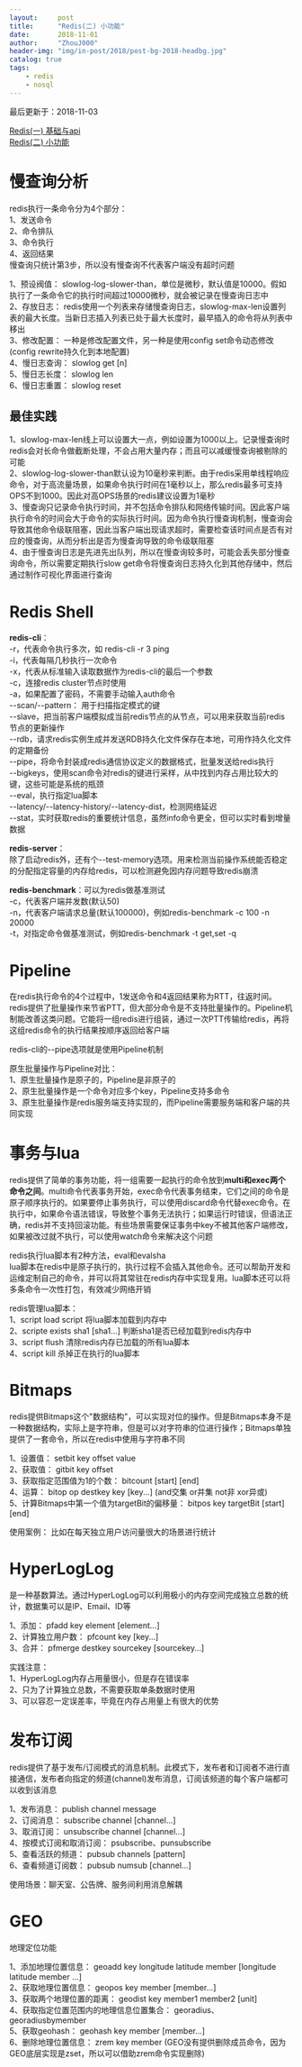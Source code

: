 ```yaml
---
layout:     post
title:      "Redis(二) 小功能"
date:       2018-11-01
author:     "ZhouJ000"
header-img: "img/in-post/2018/post-bg-2018-headbg.jpg"
catalog: true
tags:
    - redis
    - nosql
--- 
```


<font id="last-updated">最后更新于：2018-11-03</font>

[Redis(一) 基础与api](https://zhouj000.github.io/2018/10/23/redis-1)  
[Redis(二) 小功能](https://zhouj000.github.io/2018/11/01/redis-2)  



# 慢查询分析

redis执行一条命令分为4个部分：  
1、发送命令  
2、命令排队  
3、命令执行  
4、返回结果  
慢查询只统计第3步，所以没有慢查询不代表客户端没有超时问题

1、预设阀值： slowlog-log-slower-than，单位是微秒，默认值是10000。假如执行了一条命令它的执行时间超过10000微秒，就会被记录在慢查询日志中  
2、存放日志： redis使用一个列表来存储慢查询日志，slowlog-max-len设置列表的最大长度。当新日志插入列表已处于最大长度时，最早插入的命令将从列表中移出  
3、修改配置： 一种是修改配置文件，另一种是使用config set命令动态修改(config rewrite持久化到本地配置)  
4、慢日志查询： slowlog get [n]  
5、慢日志长度： slowlog len  
6、慢日志重置： slowlog reset

## 最佳实践

1、slowlog-max-len线上可以设置大一点，例如设置为1000以上。记录慢查询时redis会对长命令做截断处理，不会占用大量内存；而且可以减缓慢查询被剔除的可能  
2、slowlog-log-slower-than默认设为10毫秒来判断。由于redis采用单线程响应命令，对于高流量场景，如果命令执行时间在1毫秒以上，那么redis最多可支持OPS不到1000。因此对高OPS场景的redis建议设置为1毫秒  
3、慢查询只记录命令执行时间，并不包括命令排队和网络传输时间。因此客户端执行命令的时间会大于命令的实际执行时间。因为命令执行慢查询机制，慢查询会导致其他命令级联阻塞，因此当客户端出现请求超时，需要检查该时间点是否有对应的慢查询，从而分析出是否为慢查询导致的命令级联阻塞  
4、由于慢查询日志是先进先出队列，所以在慢查询较多时，可能会丢失部分慢查询命令，所以需要定期执行slow get命令将慢查询日志持久化到其他存储中，然后通过制作可视化界面进行查询



# Redis Shell

**redis-cli**：  
-r，代表命令执行多次，如 redis-cli -r 3 ping  
-i，代表每隔几秒执行一次命令  
-x，代表从标准输入读取数据作为redis-cli的最后一个参数  
-c，连接redis cluster节点时使用  
-a，如果配置了密码，不需要手动输入auth命令  
--scan/--pattern： 用于扫描指定模式的键  
--slave，把当前客户端模拟成当前redis节点的从节点，可以用来获取当前redis节点的更新操作  
--rdb，请求redis实例生成并发送RDB持久化文件保存在本地，可用作持久化文件的定期备份  
--pipe，将命令封装成redis通信协议定义的数据格式，批量发送给redis执行  
--bigkeys，使用scan命令对redis的键进行采样，从中找到内存占用比较大的键，这些可能是系统的瓶颈  
--eval，执行指定lua脚本  
--latency/--latency-history/--latency-dist，检测网络延迟  
--stat，实时获取redis的重要统计信息，虽然info命令更全，但可以实时看到增量数据  

**redis-server**：  
除了启动redis外，还有个--test-memory选项。用来检测当前操作系统能否稳定的分配指定容量的内存给redis，可以检测避免因内存问题导致redis崩溃  

**redis-benchmark**：可以为redis做基准测试  
-c，代表客户端并发数(默认50)  
-n，代表客户端请求总量(默认100000)，例如redis-benchmark -c 100 -n 20000  
-t，对指定命令做基准测试，例如redis-benchmark -t get,set -q



# Pipeline

在redis执行命令的4个过程中，1发送命令和4返回结果称为RTT，往返时间。redis提供了批量操作来节省PTT，但大部分命令是不支持批量操作的。Pipeline机制能改善这类问题。它能将一组redis进行组装，通过一次PTT传输给redis，再将这组redis命令的执行结果按顺序返回给客户端

redis-cli的--pipe选项就是使用Pipeline机制

原生批量操作与Pipeline对比：  
1、原生批量操作是原子的，Pipeline是非原子的  
2、原生批量操作是一个命令对应多个key，Pipeline支持多命令  
3、原生批量操作是redis服务端支持实现的，而Pipeline需要服务端和客户端的共同实现



# 事务与lua

redis提供了简单的事务功能，将一组需要一起执行的命令放到**multi和exec两个命令之间**。multi命令代表事务开始，exec命令代表事务结束，它们之间的命令是原子顺序执行的。如果要停止事务执行，可以使用discard命令代替exec命令。在执行中，如果命令语法错误，导致整个事务无法执行；如果运行时错误，但语法正确，redis并不支持回滚功能。有些场景需要保证事务中key不被其他客户端修改，如果被改过就不执行，可以使用watch命令来解决这个问题

redis执行lua脚本有2种方法，eval和evalsha  
lua脚本在redis中是原子执行的，执行过程不会插入其他命令。还可以帮助开发和运维定制自己的命令，并可以将其常驻在redis内存中实现复用。lua脚本还可以将多条命令一次性打包，有效减少网络开销

redis管理lua脚本：  
1、script load script 将lua脚本加载到内存中  
2、scripte exists sha1 [sha1...] 判断sha1是否已经加载到redis内存中  
3、script flush 清除redis内存已加载的所有lua脚本  
4、script kill 杀掉正在执行的lua脚本



# Bitmaps

redis提供Bitmaps这个"数据结构"，可以实现对位的操作。但是Bitmaps本身不是一种数据结构，实际上是字符串，但是可以对字符串的位进行操作；Bitmaps单独提供了一套命令，所以在redis中使用与字符串不同

1、设置值： setbit key offset value  
2、获取值： gitbit key offset  
3、获取指定范围值为1的个数： bitcount [start] [end]  
4、运算： bitop op destkey key [key...] (and交集 or并集 not非 xor异或)  
5、计算Bitmaps中第一个值为targetBit的偏移量： bitpos key targetBit [start] [end]

使用案例： 比如在每天独立用户访问量很大的场景进行统计



# HyperLogLog

是一种基数算法。通过HyperLogLog可以利用极小的内存空间完成独立总数的统计，数据集可以是IP、Email、ID等

1、添加： pfadd key element [element...]  
2、计算独立用户数： pfcount key [key...]  
3、合并：  pfmerge destkey sourcekey [sourcekey...]

实践注意：  
1、HyperLogLog内存占用量很小，但是存在错误率  
2、只为了计算独立总数，不需要获取单条数据时使用  
3、可以容忍一定误差率，毕竟在内存占用量上有很大的优势



# 发布订阅

redis提供了基于发布/订阅模式的消息机制。此模式下，发布者和订阅者不进行直接通信，发布者向指定的频道(channel)发布消息，订阅该频道的每个客户端都可以收到该消息

1、发布消息： publish channel message  
2、订阅消息： subscribe channel [channel...]   
3、取消订阅： unsubscribe channel [channel...]   
4、按模式订阅和取消订阅： psubscribe、punsubscribe  
5、查看活跃的频道： pubsub channels [pattern]  
6、查看频道订阅数： pubsub numsub [channel...]

使用场景：聊天室、公告牌、服务间利用消息解耦



# GEO

地理定位功能

1、添加地理位置信息： geoadd key longitude latitude member [longitude latitude member ...]  
2、获取地理位置信息： geopos key member [member...]  
3、获取两个地理位置的距离： geodist key member1 member2 [unit]  
4、获取指定位置范围内的地理信息位置集合： georadius、georadiusbymember  
5、获取geohash： geohash key member [member...]  
6、删除地理位置信息： zrem key member (GEO没有提供删除成员命令，因为GEO底层实现是zset，所以可以借助zrem命令实现删除)

